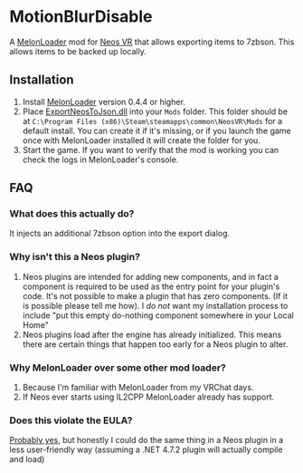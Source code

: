 # MotionBlurDisable

A [MelonLoader](https://melonwiki.xyz/) mod for [Neos VR](https://neos.com/) that allows exporting items to 7zbson. This allows items to be backed up locally.

## Installation
1. Install [MelonLoader](https://melonwiki.xyz/) version 0.4.4 or higher. 
1. Place [ExportNeosToJson.dll](https://github.com/zkxs/ExportNeosToJson/releases/latest/download/ExportNeosToJson.dll) into your `Mods` folder. This folder should be at `C:\Program Files (x86)\Steam\steamapps\common\NeosVR\Mods` for a default install. You can create it if it's missing, or if you launch the game once with MelonLoader installed it will create the folder for you.
1. Start the game. If you want to verify that the mod is working you can check the logs in MelonLoader's console.

## FAQ
### What does this actually do?
It injects an additional 7zbson option into the export dialog.

### Why isn't this a Neos plugin?
1. Neos plugins are intended for adding new components, and in fact a component is required to be used as the entry point for your plugin's code. It's not possible to make a plugin that has zero components. (If it is possible please tell me how). I *do not* want my installation process to include "put this empty do-nothing component somewhere in your Local Home"
2. Neos plugins load after the engine has already initialized. This means there are certain things that happen too early for a Neos plugin to alter.

### Why MelonLoader over some other mod loader?
1. Because I'm familiar with MelonLoader from my VRChat days.
1. If Neos ever starts using IL2CPP MelonLoader already has support.

### Does this violate the EULA?
[Probably yes](https://store.steampowered.com//eula/740250_eula_0), but honestly I could do the same thing in a Neos plugin in a less user-friendly way (assuming a .NET 4.7.2 plugin will actually compile and load)
